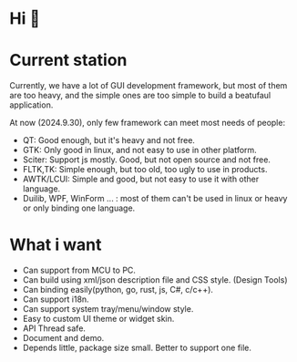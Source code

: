 # Hi  👋

<!--

**Here are some ideas to get you started:**

🙋‍♀️ A short introduction - what is your organization all about?
🌈 Contribution guidelines - how can the community get involved?
👩‍💻 Useful resources - where can the community find your docs? Is there anything else the community should know?
🍿 Fun facts - what does your team eat for breakfast?
🧙 Remember, you can do mighty things with the power of [Markdown](https://docs.github.com/github/writing-on-github/getting-started-with-writing-and-formatting-on-github/basic-writing-and-formatting-syntax)
-->

# Current station
Currently, we have a lot of GUI development framework, but most of them are too heavy, and the simple ones are too simple to build a beatufaul application.  

At now (2024.9.30), only few framework can meet most needs of people:
- QT: Good enough, but it's heavy and not free.
- GTK: Only good in linux, and not easy to use in other platform.
- Sciter: Support js mostly. Good, but not open source and not free.
- FLTK,TK: Simple enough, but too old, too ugly to use in products.
- AWTK/LCUI: Simple and good, but not easy to use it with other language.
- Duilib, WPF, WinForm ... : most of them can't be used in linux or heavy or only binding one language.

# What i want
- Can support from MCU to PC.
- Can build using xml/json description file and CSS style. (Design Tools)
- Can binding easily(python, go, rust, js, C#, c/c++).
- Can support i18n.
- Can support system tray/menu/window style.
- Easy to custom UI theme or widget skin.
- API Thread safe.
- Document and demo.
- Depends little, package size small. Better to support one file.

